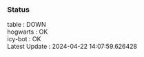 ### Status


table : DOWN  
hogwarts : OK  
icy-bot : OK  
Latest Update : 2024-04-22 14:07:59.626428
